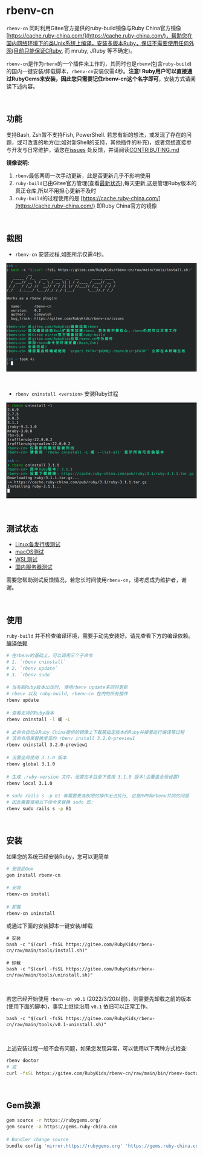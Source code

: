 # rbenv-cn

`rbenv-cn` 同时利用Gitee官方提供的ruby-build镜像与Ruby China官方镜像 [https://cache.ruby-china.com/](https://cache.ruby-china.com/)，帮助您在国内网络环境下的类Unix系统上编译，安装多版本Ruby，保证不需要使用任何外网(目前只能保证CRuby, 而 mruby, JRuby 等不确定)。

`rbenv-cn`是作为`rbenv`的一个插件来工作的，其同时也是`rbenv`(包含`ruby-build`)的国内一键安装/卸载脚本，`rbenv-cn`安装仅需4秒。**注意! Ruby用户可以直接通过RubyGems来安装，因此您只需要记住rbenv-cn这个名字即可**，安装方式请阅读下述内容。

<br>

## 功能

支持Bash, Zsh暂不支持Fish, PowerShell. 若您有新的想法，或发现了存在的问题，或可改善的地方(比如对新Shell的支持，其他插件的补充)，或者您想直接参与开发与日常维护，请您在[issues](https://gitee.com/RubyKids/rbenv-cn/issues) 处反馈，并请阅读[CONTRIBUTING.md](./CONTRIBUTING.md)

**镜像说明:**

1. `rbenv`最低两周一次手动更新，此是否更新几乎不影响使用
2. `ruby-build`已由Gitee官方管理(查看[最新状态](https://gitee.com/mirrors/ruby-build)),每天更新,这是管理Ruby版本的真正仓库,所以不用担心更新不及时
3. `ruby-build`的过程使用的是 [https://cache.ruby-china.com/](https://cache.ruby-china.com/) 即Ruby China官方的镜像

<br>

## 截图

- `rbenv-cn` 安装过程,如图所示仅需4秒。

![`rbenv-cn` 安装过程](./images/install.png)

<br>

- `rbenv cninstall <version>` 安装Ruby过程

![`rbenv cninstall` 安装Ruby过程](./images/cninstall.png)

<br>

## 测试状态

- [Linux各发行版测试](https://gitee.com/RubyKids/rbenv-cn/issues/I4YNS9)
- [macOS测试](https://gitee.com/RubyKids/rbenv-cn/issues/I4YNSI)
- [WSL测试](https://gitee.com/RubyKids/rbenv-cn/issues/I4YNS1)
- [国内服务器测试](https://gitee.com/RubyKids/rbenv-cn/issues/I4YNSO)

需要您帮助测试反馈情况，若您长时间使用`rbenv-cn`，请考虑成为维护者，谢谢。

<br>

## 使用

`ruby-build` 并不检查编译环境，需要手动先安装好。请先查看下方的编译依赖。
[编译依赖](https://github.com/rbenv/ruby-build/wiki#suggested-build-environment)

```bash
# 在rbenv的基础上，可以调用三个子命令 
# 1. `rbenv cninstall` 
# 2. `rbenv update`
# 3. `rbenv sudo`

# 当有新Ruby版本出现时, 使用rbenv update来同时更新 
# rbenv 以及 ruby-build, rbenv-cn 在内的所有插件
rbenv update

# 查看支持的Ruby版本
rbenv cninstall -l 或 -L 

# 此命令自动从Ruby China提供的镜像上下载某指定版本的Ruby并接着运行编译等过程
# 该命令用来替换常见的 rbenv install 3.2.0-preview1
rbenv cninstall 3.2.0-preview1

# 设置全局使用 3.1.0 版本
rbenv global 3.1.0

# 生成 .ruby-version 文件，设置在本目录下使用 3.1.0 版本(会覆盖全局设置)
rbenv local 3.1.0

# sudo rails s -p 81 等需要更高权限的操作无法执行, 这是RVM和rbenv共同的问题
# 因此需要使用以下命令来替换 sudo 即:
rbenv sudo rails s -p 81

```

<br>

## 安装

如果您的系统已经安装Ruby，您可以更简单
```bash
# 安装此Gem
gem install rbenv-cn

# 安装
rbenv-cn install

# 卸载
rbenv-cn uninstall
```

或通过下面的安装脚本一键安装/卸载
```shell
# 安装
bash -c "$(curl -fsSL https://gitee.com/RubyKids/rbenv-cn/raw/main/tools/install.sh)"

# 卸载
bash -c "$(curl -fsSL https://gitee.com/RubyKids/rbenv-cn/raw/main/tools/uninstall.sh)"
```

<br>

若您已经开始使用 `rbenv-cn v0.1` (2022/3/20以前)，则需要先卸载之前的版本(使用下面的脚本)，事实上继续沿用 `v0.1` 依旧可以正常工作。
```shell
bash -c "$(curl -fsSL https://gitee.com/RubyKids/rbenv-cn/raw/main/tools/v0.1-uninstall.sh)"
```

<br>

上述安装过程一般不会有问题，如果您发现异常，可以使用以下两种方式检查:
```bash
rbenv doctor 
# 或 
curl -fsSL https://gitee.com/RubyKids/rbenv-cn/raw/main/bin/rbenv-doctor | bash
```

<br>

## Gem换源
```bash
gem source -r https://rubygems.org/ 
gem source -a https://gems.ruby-china.com 

# Bundler change source
bundle config 'mirror.https://rubygems.org' 'https://gems.ruby-china.com' 
```

<br>
